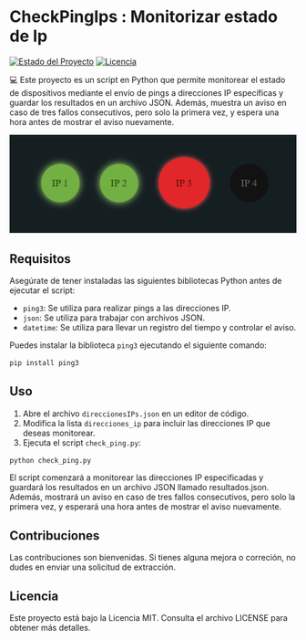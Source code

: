 # CheckPingIps : Monitorizar estado de Ip

[![Estado del Proyecto](https://img.shields.io/badge/Estado-Completo-brightgreen)](https://github.com/21albertoff/checkPingIp)
[![Licencia](https://img.shields.io/badge/Licencia-MIT-blue.svg)](LICENSE)

💻 Este proyecto es un script en Python que permite monitorear el estado de dispositivos mediante el envío de pings a direcciones IP específicas y guardar los resultados en un archivo JSON. Además, muestra un aviso en caso de tres fallos consecutivos, pero solo la primera vez, y espera una hora antes de mostrar el aviso nuevamente.

![Portada Proyecto](src/img/image.png)

## Requisitos

Asegúrate de tener instaladas las siguientes bibliotecas Python antes de ejecutar el script:

- `ping3`: Se utiliza para realizar pings a las direcciones IP.
- `json`: Se utiliza para trabajar con archivos JSON.
- `datetime`: Se utiliza para llevar un registro del tiempo y controlar el aviso.

Puedes instalar la biblioteca `ping3` ejecutando el siguiente comando:

```bash
pip install ping3
```

## Uso

1. Abre el archivo `direccionesIPs.json` en un editor de código.
2. Modifica la lista `direcciones_ip` para incluir las direcciones IP que deseas monitorear.
3. Ejecuta el script `check_ping.py`:

```bash
python check_ping.py
```

El script comenzará a monitorear las direcciones IP especificadas y guardará los resultados en un archivo JSON llamado resultados.json. Además, mostrará un aviso en caso de tres fallos consecutivos, pero solo la primera vez, y esperará una hora antes de mostrar el aviso nuevamente.

## Contribuciones

Las contribuciones son bienvenidas. Si tienes alguna mejora o correción, no dudes en enviar una solicitud de extracción.

## Licencia

Este proyecto está bajo la Licencia MIT. Consulta el archivo LICENSE para obtener más detalles.



